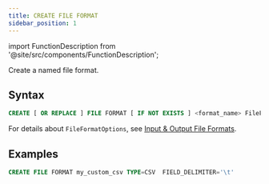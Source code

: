 ```yaml
---
title: CREATE FILE FORMAT
sidebar_position: 1
---
```


import FunctionDescription from '@site/src/components/FunctionDescription';

<FunctionDescription description="Introduced or updated: v1.2.339"/>

Create a named file format.

## Syntax

```sql
CREATE [ OR REPLACE ] FILE FORMAT [ IF NOT EXISTS ] <format_name> FileFormatOptions
```

For details about `FileFormatOptions`, see [Input & Output File Formats](../../../00-sql-reference/50-file-format-options.md).

## Examples

```sql
CREATE FILE FORMAT my_custom_csv TYPE=CSV  FIELD_DELIMITER='\t' 
```